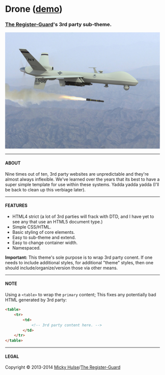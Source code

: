 # Drone ([demo](http://registerguard.github.io/drone/))

### [The Register-Guard](http://registerguard.com)'s 3rd party sub-theme.

![Drone](drone.jpg)

---

#### ABOUT

Nine times out of ten, 3rd party websites are unpredictable and they're almost always inflexible. We've learned over the years that its best to have a super simple template for use within these systems. Yadda yadda yadda (I'll be back to clean up this verbiage later).

---

#### FEATURES

* HTML4 strict (a lot of 3rd parties will frack with DTD, and I have yet to see any that use an HTML5 document type.)
* Simple CSS/HTML.
* Basic styling of core elements.
* Easy to sub-theme and extend.
* Easy to change container width.
* Namespaced.

**Important:** This theme's sole purpose is to wrap 3rd party conent. If one needs to include additional styles, for additional "theme" styles, then one should include/organize/version those via other means.

---

#### NOTE

Using a `<table>` to wrap the `primary` content; This fixes any potentially bad HTML generated by 3rd party:

```html
<table>
	<tr>
		<td>
			<!-- 3rd party content here. -->
		</td>
	</tr>
</table>
```

---

#### LEGAL

Copyright © 2013-2014 [Micky Hulse](http://hulse.me)/[The Register-Guard](http://www.registerguard.com)
